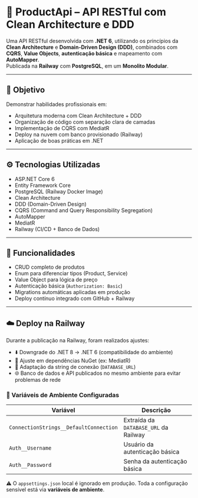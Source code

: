 # 🧪 ProductApi – API RESTful com Clean Architecture e DDD

Uma API RESTful desenvolvida com **.NET 6**, utilizando os princípios da **Clean Architecture** e **Domain-Driven Design (DDD)**, combinados com **CQRS**, **Value Objects**, **autenticação básica** e mapeamento com **AutoMapper**.  
Publicada na **Railway** com **PostgreSQL**, em um **Monolito Modular**.

---

## 🎯 Objetivo

Demonstrar habilidades profissionais em:

- Arquitetura moderna com Clean Architecture + DDD  
- Organização de código com separação clara de camadas  
- Implementação de CQRS com MediatR  
- Deploy na nuvem com banco provisionado (Railway)  
- Aplicação de boas práticas em .NET  

---

## ⚙️ Tecnologias Utilizadas

- ASP.NET Core 6  
- Entity Framework Core  
- PostgreSQL (Railway Docker Image)  
- Clean Architecture  
- DDD (Domain-Driven Design)  
- CQRS (Command and Query Responsibility Segregation)  
- AutoMapper  
- MediatR  
- Railway (CI/CD + Banco de Dados)
  
---

## 🚀 Funcionalidades

- CRUD completo de produtos  
- Enum para diferenciar tipos (Product, Service)  
- Value Object para lógica de preço  
- Autenticação básica (`Authorization: Basic`)  
- Migrations automáticas aplicadas em produção  
- Deploy contínuo integrado com GitHub + Railway

---

## ☁️ Deploy na Railway

Durante a publicação na Railway, foram realizados ajustes:

- ⬇️ Downgrade do .NET 8 → .NET 6 (compatibilidade do ambiente)  
- 🔄 Ajuste em dependências NuGet (ex: MediatR)  
- 🔗 Adaptação da string de conexão (`DATABASE_URL`)  
- 🌐 Banco de dados e API publicados no mesmo ambiente para evitar problemas de rede

### 🔐 Variáveis de Ambiente Configuradas

| Variável                         | Descrição                                         |
|----------------------------------|---------------------------------------------------|
| `ConnectionStrings__DefaultConnection` | Extraída da `DATABASE_URL` da Railway         |
| `Auth__Username`                | Usuário da autenticação básica                    |
| `Auth__Password`                | Senha da autenticação básica                      |

⚠️ O `appsettings.json` local é ignorado em produção. Toda a configuração sensível está via **variáveis de ambiente**.


